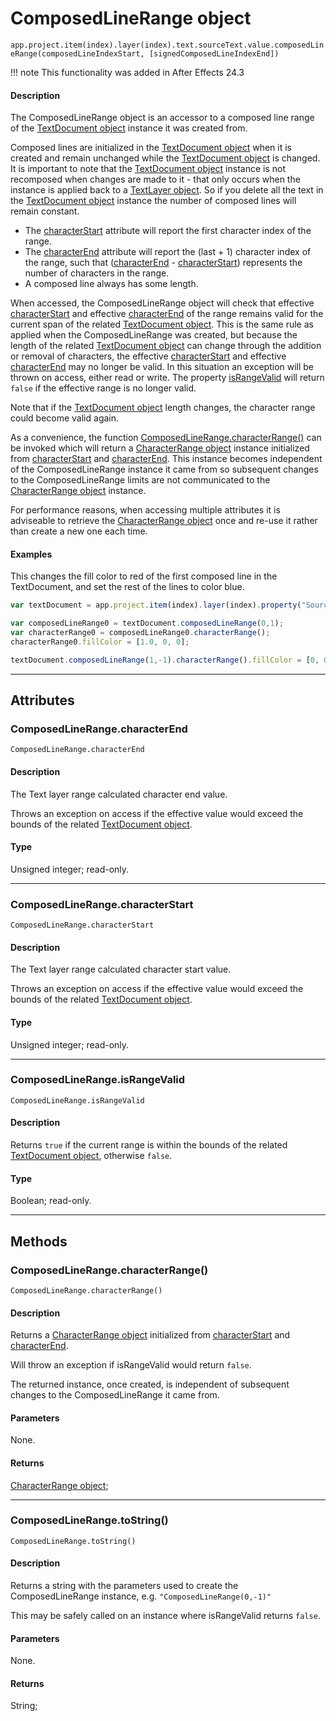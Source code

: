 # ComposedLineRange object

`app.project.item(index).layer(index).text.sourceText.value.composedLineRange(composedLineIndexStart, [signedComposedLineIndexEnd])`
<br/>

!!! note
    This functionality was added in After Effects 24.3

#### Description

The ComposedLineRange object is an accessor to a composed line range of the [TextDocument object](textdocument.md) instance it was created from.

Composed lines are initialized in the [TextDocument object](textdocument.md) when it is created and remain unchanged while the [TextDocument object](textdocument.md) is changed.
It is important to note that the [TextDocument object](textdocument.md) instance is not recomposed when changes are made to it - that only occurs when the instance is applied back to a [TextLayer object](../layer/textlayer.md).
So if you delete all the text in the [TextDocument object](textdocument.md) instance the number of composed lines will remain constant.

- The [characterStart](#composedlinerangecharacterstart) attribute will report the first character index of the range.
- The [characterEnd](#composedlinerangecharacterend) attribute will report the (last + 1) character index of the range, such that ([characterEnd](#composedlinerangecharacterend) - [characterStart](#composedlinerangecharacterstart)) represents the number of characters in the range.
- A composed line always has some length.

When accessed, the ComposedLineRange object will check that effective [characterStart](#composedlinerangecharacterstart) and effective [characterEnd](#composedlinerangecharacterend) of the range remains valid for the current span of the related [TextDocument object](textdocument.md). This is the same rule as applied when the ComposedLineRange was created, but because the length of the related [TextDocument object](textdocument.md) can change through the addition or removal of characters, the effective [characterStart](#composedlinerangecharacterstart) and effective [characterEnd](#composedlinerangecharacterend) may no longer be valid. In this situation an exception will be thrown on access, either read or write. The property [isRangeValid](#composedlinerangeisrangevalid) will return `false` if the effective range is no longer valid.

Note that if the [TextDocument object](textdocument.md) length changes, the character range could become valid again.

As a convenience, the function [ComposedLineRange.characterRange()](#composedlinerangecharacterrange) can be invoked which will return a [CharacterRange object](characterrange.md) instance initialized from [characterStart](#composedlinerangecharacterstart) and [characterEnd](#composedlinerangecharacterend).
This instance becomes independent of the ComposedLineRange instance it came from so subsequent changes to the ComposedLineRange limits are not communicated to the [CharacterRange object](characterrange.md) instance.

For performance reasons, when accessing multiple attributes it is adviseable to retrieve the [CharacterRange object](characterrange.md) once and re-use it rather than create a new one each time.

#### Examples

This changes the fill color to red of the first composed line in the TextDocument, and set the rest of the lines to color blue.

```javascript
var textDocument = app.project.item(index).layer(index).property("Source Text").value;

var composedLineRange0 = textDocument.composedLineRange(0,1);
var characterRange0 = composedLineRange0.characterRange();
characterRange0.fillColor = [1.0, 0, 0];

textDocument.composedLineRange(1,-1).characterRange().fillColor = [0, 0, 1.0];
```

---

## Attributes

### ComposedLineRange.characterEnd

`ComposedLineRange.characterEnd`

#### Description

The Text layer range calculated character end value.

Throws an exception on access if the effective value would exceed the bounds of the related [TextDocument object](textdocument.md).

#### Type

Unsigned integer; read-only.

---

### ComposedLineRange.characterStart

`ComposedLineRange.characterStart`

#### Description

The Text layer range calculated character start value.

Throws an exception on access if the effective value would exceed the bounds of the related [TextDocument object](textdocument.md).

#### Type

Unsigned integer; read-only.

---

### ComposedLineRange.isRangeValid

`ComposedLineRange.isRangeValid`

#### Description

Returns `true` if the current range is within the bounds of the related [TextDocument object](textdocument.md), otherwise `false`.

#### Type

Boolean; read-only.

---

## Methods

### ComposedLineRange.characterRange()

`ComposedLineRange.characterRange()`

#### Description

Returns a [CharacterRange object](characterrange.md) initialized from [characterStart](#composedlinerangecharacterstart) and [characterEnd](#composedlinerangecharacterend).

Will throw an exception if isRangeValid would return `false`.

The returned instance, once created, is independent of subsequent changes to the ComposedLineRange it came from.

#### Parameters

None.

#### Returns

[CharacterRange object](characterrange.md);

---

### ComposedLineRange.toString()

`ComposedLineRange.toString()`

#### Description

Returns a string with the parameters used to create the ComposedLineRange instance, e.g. `"ComposedLineRange(0,-1)"`

This may be safely called on an instance where isRangeValid returns `false`.

#### Parameters

None.

#### Returns

String;
